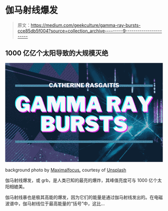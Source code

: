 # 伽马射线爆发

> 原文：<https://medium.com/geekculture/gamma-ray-bursts-cce85db5f004?source=collection_archive---------9----------------------->

## 1000 亿亿个太阳导致的大规模灭绝

![](img/41ea79ab9469cb5d73b814692f0c8911.png)

background photo by [Maximalfocus](https://unsplash.com/@maximalfocus)**,** courtesy of [Unsplash](https://unsplash.com/photos/CuWdn6CnsR8)

伽马射线爆发，或 grb，是人类已知的最亮的爆炸，其峰值亮度可与 1000 亿个太阳相媲美。

伽马射线暴也是极其高能的爆发，因为它们的能量是通过伽马射线发出的。在电磁波谱中，伽马射线位于最高能量的“括号”中，这比…